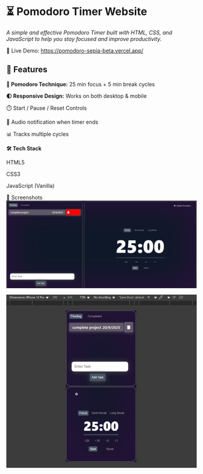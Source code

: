 # ⏳ Pomodoro Timer Website

*A simple and effective Pomodoro Timer built with HTML, CSS, and JavaScript to help you stay focused and improve productivity.*

🔗 Live Demo: https://pomodoro-sepia-beta.vercel.app/


## 🚀 Features

**🎯 Pomodoro Technique:** 25 min focus + 5 min break cycles

**🌓 Responsive Design:** Works on both desktop & mobile

⏱️ Start / Pause / Reset Controls

🔔 Audio notification when timer ends

📊 Tracks multiple cycles

**🛠️ Tech Stack**

HTML5

CSS3

JavaScript (Vanilla)

📸 Screenshots
![Desktop Screenshot](./Private/dekstop.png)

![Mobile Screenshot](./Private/mobile.png)

